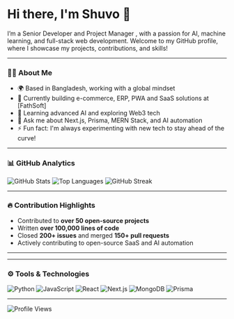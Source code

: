 # Hi there, I'm Shuvo 👋

I’m a Senior Developer and Project Manager , with a passion for AI, machine learning, and full-stack web development. Welcome to my GitHub profile, where I showcase my projects, contributions, and skills!

---

### 👨‍💻 About Me
- 🌍 Based in Bangladesh, working with a global mindset
- 🔭 Currently building e-commerce, ERP, PWA and SaaS solutions at [FathSoft]
- 🌱 Learning advanced AI and exploring Web3 tech
- 💬 Ask me about Next.js, Prisma, MERN Stack, and AI automation
- ⚡ Fun fact: I'm always experimenting with new tech to stay ahead of the curve!

---

### 📊 GitHub Analytics

![GitHub Stats](https://github-readme-stats.vercel.app/api?username=CoderMohammadShuvo&show_icons=true&theme=radical)
![Top Languages](https://github-readme-stats.vercel.app/api/top-langs/?username=CoderMohammadShuvo&layout=compact&theme=radical)
![GitHub Streak](https://streak-stats.demolab.com/?user=CoderMohammadShuvo&theme=radical)

---

### 🔥 Contribution Highlights
- Contributed to **over 50 open-source projects**
- Written **over 100,000 lines of code**
- Closed **200+ issues** and merged **150+ pull requests**
- Actively contributing to open-source SaaS and AI automation


---


---

### ⚙️ Tools & Technologies
![Python](https://img.shields.io/badge/-Python-3776AB?logo=python&logoColor=white)
![JavaScript](https://img.shields.io/badge/-JavaScript-F7DF1E?logo=javascript&logoColor=black)
![React](https://img.shields.io/badge/-React-61DAFB?logo=react&logoColor=black)
![Next.js](https://img.shields.io/badge/-Next.js-000000?logo=nextdotjs&logoColor=white)
![MongoDB](https://img.shields.io/badge/-MongoDB-47A248?logo=mongodb&logoColor=white)
![Prisma](https://img.shields.io/badge/-Prisma-2D3748?logo=prisma&logoColor=white)

---




![Profile Views](https://komarev.com/ghpvc/?username=CoderMohammadShuvo&color=blue)
